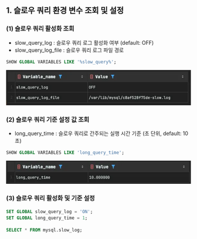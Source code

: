 ## 1. 슬로우 쿼리 환경 변수 조회 및 설정

### (1) 슬로우 쿼리 활성화 조회

- slow_query_log : 슬로우 쿼리 로그 활성화 여부 (default: OFF)
- slow_query_log_file : 슬로우 쿼리 로그 파일 경로

```sql
SHOW GLOBAL VARIABLES LIKE '%slow_query%';
```

![img.png](images/slow-query-active-var.png)

### (2) 슬로우 쿼리 기준 설정 값 조회

- long_query_time : 슬로우 쿼리로 간주되는 실행 시간 기준 (초 단위, default: 10초)

```sql
SHOW GLOBAL VARIABLES LIKE 'long_query_time';
```

![img.png](images/slow-query-time-var.png)

### (3) 슬로우 쿼리 활성화 및 기준 설정

```sql
SET GLOBAL slow_query_log = 'ON';
SET GLOBAL long_query_time = 1;

SELECT * FROM mysql.slow_log;
```
